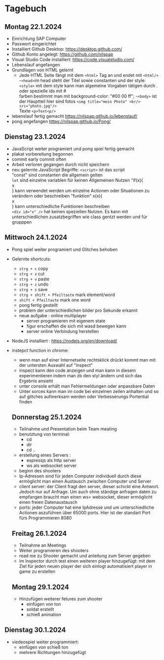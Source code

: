 # Tagebuch

## Montag 22.1.2024

- Einrichtung SAP Computer
- Passwort eingerichtet
- Installiert Github Desktop:
https://desktop.github.com/
- Github Konto angelegt: https://github.com/nilspap
- Visual Studio Code installiert: https://code.visualstudio.com/
- Lebenslauf angefangen
- Grundlagen von HTML gelernt
  - Jede HTML Seite fängt mit dem `<html>` Tag an und endet mit `<html/>`
  -`<head>`im head steht der Titel sowie constanten und der style:`<style>`
  mit dem style kann man algemeine Vorgaben tätigen durch . oder spezielle ids mit # <br />
  farben bestimmt man mit background-color: "#00 00 ff";
  -`<body>` ist der Hauptteil hier sind fotos `<img title="mein Photo" <br/>
  src="photo.jpg"/>`<br/>
  Texte `<p>Text<p/>`
- lebenslauf fertig gemacht https://nilspap.github.io/lebenslauf/
- pong angefangen https://nilspap.github.io/Pong/

## Dienstag 23.1.2024

- JavaScript weiter programiert und pong spiel fertig gemacht 
- plakat vorbereitung begonnen
- commit early commit often 
- Arbeit verloren gegangen durch   nicht speichern 
- neu gelernte JavaScript Begriffe: `<script>` ist das script <br />
"const" sind constanten die allgemein gelten<br />
`let` sind einzelne variablen für keinen Allgemeinen Nutzen 
"if(x){<br />
x<br />}
kann verwendet werden um einzelne Actionen oder Situationen zu verändern oder beschreiben 
"funktion" x(x){<br/>
x<br />} kann unterschiedliche Funktionen beschreiben <br/>
`<div id="x" />` hat keinen speziellen Nutzen. Es kann mit unterschiedlichen zusatzbegriffen wie class gentzt werden und für grupppen 

## Mittwoch 24.1.2024

- Pong spiel weiter programiert und Glitches behoben 
- Gelernte shortcuts:
  - `strg + c` copy
  - `strg + x` cut 
  - `strg + v` paste
  - `strg + z` undo
  - `strg + s` save
  - `strg + shift + Pfeiltaste` mark element/word 
  - `shift + Pfeiltaste` mark one word 
  - pong fertig gestellt 
  - problem der unterschiedlichen bilder pro Sekunde erkannt 
  - neue aufgabe : online multiplayer 
    - server programieren mit eigenem state 
    - figur erschaffen die sich mit wasd bewegen kann 
    - server online Verbindung herstellen 

- NodeJS installiert :
https://nodejs.org/en/download/
- instepct function in chrome: 
  - wenn man auf einer Internetseite rechtsklick drückt kommt man mit der untersten Auswahl auf "inspect" 
  - inspect kann den code anzeigen und man kann in diesem experimentieren indem man zb den styl ändern und sich das Ergebnis ansieht 
  - unter console erhält man Fehlermeldungen oder anpassbare Daten 
  - Unter sorces kann man im code bei einzelnen zeilen anhalten und so auf glitches aufmerksam werden oder Verbesserungs Portential finden 

  ## Donnerstag 25.1.2024 

  - Teilnahme und Presentation beim Team meating 
  - benutztung von terminal: 
    -  cd  
    - dir
    - cd ..
  - erstellung eines Servers : 
    - expressjs als http server 
    - ws als websocket server  
  - beginn des shooters 
  - Ip-Adressen sind für jeden Computer individuell durch diese ermöglicht man einen Austausch zwischen Computer und Server
  - client server: der Client fragt den server, dieser schickt eine Antwort. Jedoch nur auf Anfrage.
  Um auch ohne ständige anfragen daten zu empfangen braucht man einen ws= websocket, dieser ermöglicht einen freien Datenaustausch 
  - ports: jeder Computer hat eine IpAdresse und um unterschiedliche Actionen aszuführen über 65000 ports. Hier ist der standart Port fürs Programmieren 8080
  

  ## Freitag 26.1.2024 

  - Teilnahme an Meetings
  - Weiter programieren des shooters 
  - read me zu Shooter gemacht und anleitung zum Server gegeben 
  - im Inspector durch test einen weiteren player hinzugefügt: mit dem Ziel für jeden neuen player der sich einlogt automatisiert player in game zu erstellen 

  ## Montag 29.1.2024

  - Hinzufügen weiterer fetures zum shooter 
    - einfügen von ton 
    - soldat erstellt 
    - schieß animation 


## Dienstag 30.1.2024
  - viedeospiel weiter programmiert:
    - einfügen von schieß ton
    - mehrere Richtungen hinzugefügt 
  
